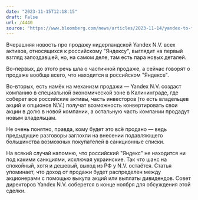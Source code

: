 ```yaml
---
date: "2023-11-15T12:18:15"
draft: False
url: /4440
source: "https://www.bloomberg.com/news/articles/2023-11-14/yandex-to-fully-divest-russian-assets-and-distribute-proceeds"
---
```


Вчерашняя новость про продажу нидерландской Yandex N.V.  всех активов, относящихся к российскому "Яндексу", выглядит на первый взгляд запоздавшей,  но, на самом деле, там есть пара новых деталей.  

Во-первых, до этого речь шла о частичной продаже, а сейчас говорят о продаже вообще всего, что находится в российском "Яндексе". 

Во-вторых, есть намёк на механизм продажи — Yandex N.V. создаст компанию в специальной экономической зоне в Калининграде, где соберет все российские активы, часть инвесторов (то есть владельцев акций и опционов N.V.) получат возможность конвертировать свои акции в долю в новой компании, а остальную часть компании продадут новым владельцам. 

Не очень понятно, правда, кому будет это всё продано — ведь предыдущие разговоры заглохли на внесении подавляющего большинства возможных покупателей в санкционные списки. 

На всякий случай напомню, что российский "Яндекс" не находится ни под какими санкциями, исключая украинские. Так что шанс на спокойный, хотя и дешевый, выход из РФ у N.V. остаётся. Статья упоминает, что доход от продажи будет распределен между акционерами с помощью выкупа акций или выплаты дивидендов. Совет директоров Yandex N.V. соберется в конце ноября для обсуждения этой сделки.
